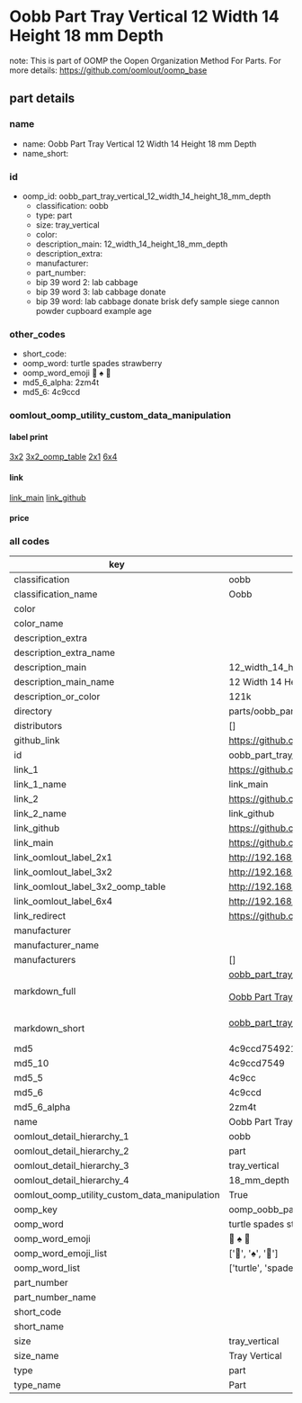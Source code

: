 # Oobb Part Tray Vertical 12 Width 14 Height 18 mm Depth  

note: This is part of OOMP the Oopen Organization Method For Parts. For more details: https://github.com/oomlout/oomp_base

##  part details
  







### name
* name: Oobb Part Tray Vertical 12 Width 14 Height 18 mm Depth
* name_short: 
### id
* oomp_id: oobb_part_tray_vertical_12_width_14_height_18_mm_depth
  * classification: oobb
  * type: part
  * size: tray_vertical
  * color: 
  * description_main: 12_width_14_height_18_mm_depth
  * description_extra: 
  * manufacturer: 
  * part_number: 
  * bip 39 word 2: lab cabbage
  * bip 39 word 3: lab cabbage donate
  * bip 39 word: lab cabbage donate brisk defy sample siege cannon powder cupboard example age

### other_codes
* short_code: 
* oomp_word: turtle spades strawberry
* oomp_word_emoji :turtle: :spades: :strawberry:
* md5_6_alpha: 2zm4t
* md5_6: 4c9ccd






### oomlout_oomp_utility_custom_data_manipulation
#### label print
[3x2](http://192.168.1.245:1112/?label=oomp%202zm4t)
[3x2_oomp_table](http://192.168.1.108:1112/?label=oomp%202zm4t)
[2x1](http://192.168.1.242:1112/?label=oomp%202zm4t)
[6x4](http://192.168.1.55:1112/?label=oomp%202zm4t)    

#### link

[link_main](https://github.com/oomlout/oomlout_oomp_version_1_messy/tree/main/parts/oobb_part_tray_vertical_12_width_14_height_18_mm_depth) [link_github](https://github.com/oomlout/oomlout_oomp_version_1_messy/tree/main/parts/oobb_part_tray_vertical_12_width_14_height_18_mm_depth)                             

#### price







### all codes 
| key | value |  
| --- | --- |  
| classification | oobb |  
| classification_name | Oobb |  
| color |  |  
| color_name |  |  
| description_extra |  |  
| description_extra_name |  |  
| description_main | 12_width_14_height_18_mm_depth |  
| description_main_name | 12 Width 14 Height 18 mm Depth |  
| description_or_color | 121k |  
| directory | parts/oobb_part_tray_vertical_12_width_14_height_18_mm_depth |  
| distributors | [] |  
| github_link | https://github.com/oomlout/oomlout_oomp_part_src/tree/main/parts/oobb_part_tray_vertical_12_width_14_height_18_mm_depth |  
| id | oobb_part_tray_vertical_12_width_14_height_18_mm_depth |  
| link_1 | https://github.com/oomlout/oomlout_oomp_version_1_messy/tree/main/parts/oobb_part_tray_vertical_12_width_14_height_18_mm_depth |  
| link_1_name | link_main |  
| link_2 | https://github.com/oomlout/oomlout_oomp_version_1_messy/tree/main/parts/oobb_part_tray_vertical_12_width_14_height_18_mm_depth |  
| link_2_name | link_github |  
| link_github | https://github.com/oomlout/oomlout_oomp_version_1_messy/tree/main/parts/oobb_part_tray_vertical_12_width_14_height_18_mm_depth |  
| link_main | https://github.com/oomlout/oomlout_oomp_version_1_messy/tree/main/parts/oobb_part_tray_vertical_12_width_14_height_18_mm_depth |  
| link_oomlout_label_2x1 | http://192.168.1.242:1112/?label=oomp%202zm4t |  
| link_oomlout_label_3x2 | http://192.168.1.245:1112/?label=oomp%202zm4t |  
| link_oomlout_label_3x2_oomp_table | http://192.168.1.108:1112/?label=oomp%202zm4t |  
| link_oomlout_label_6x4 | http://192.168.1.55:1112/?label=oomp%202zm4t |  
| link_redirect | https://github.com/oomlout/oomlout_oomp_version_1_messy/tree/main/parts/oobb_part_tray_vertical_12_width_14_height_18_mm_depth |  
| manufacturer |  |  
| manufacturer_name |  |  
| manufacturers | [] |  
| markdown_full | [oobb_part_tray_vertical_12_width_14_height_18_mm_depth](none)<br>[](none)<br>[Oobb Part Tray Vertical 12 Width 14 Height 18 Mm Depth](none)<br><br> |  
| markdown_short | [oobb_part_tray_vertical_12_width_14_height_18_mm_depth](none)<br><br> |  
| md5 | 4c9ccd7549217902fc1cd1c48207ebe0 |  
| md5_10 | 4c9ccd7549 |  
| md5_5 | 4c9cc |  
| md5_6 | 4c9ccd |  
| md5_6_alpha | 2zm4t |  
| name | Oobb Part Tray Vertical 12 Width 14 Height 18 mm Depth |  
| oomlout_detail_hierarchy_1 | oobb |  
| oomlout_detail_hierarchy_2 | part |  
| oomlout_detail_hierarchy_3 | tray_vertical |  
| oomlout_detail_hierarchy_4 | 18_mm_depth |  
| oomlout_oomp_utility_custom_data_manipulation | True |  
| oomp_key | oomp_oobb_part_tray_vertical_12_width_14_height_18_mm_depth |  
| oomp_word | turtle spades strawberry |  
| oomp_word_emoji | :turtle: :spades: :strawberry: |  
| oomp_word_emoji_list | [':turtle:', ':spades:', ':strawberry:'] |  
| oomp_word_list | ['turtle', 'spades', 'strawberry'] |  
| part_number |  |  
| part_number_name |  |  
| short_code |  |  
| short_name |  |  
| size | tray_vertical |  
| size_name | Tray Vertical |  
| type | part |  
| type_name | Part |  
